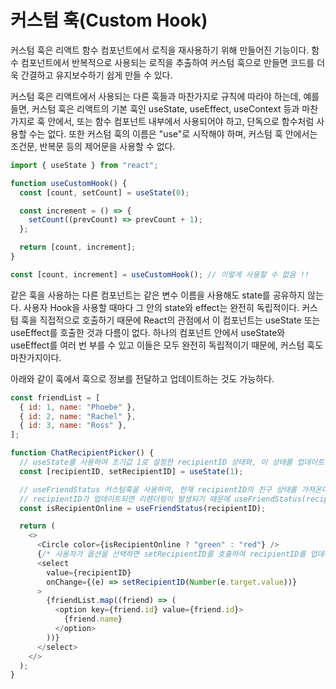 # 커스텀 훅(Custom Hook)

커스텀 훅은 리액트 함수 컴포넌트에서 로직을 재사용하기 위해 만들어진 기능이다. 함수 컴포넌트에서 반복적으로 사용되는 로직을 추출하여 커스텀 훅으로 만들면 코드를 더욱 간결하고 유지보수하기 쉽게 만들 수 있다.

커스텀 훅은 리액트에서 사용되는 다른 훅들과 마찬가지로 규칙에 따라야 하는데, 예를 들면, 커스텀 훅은 리액트의 기본 훅인 useState, useEffect, useContext 등과 마찬가지로 훅 안에서, 또는 함수 컴포넌트 내부에서 사용되어야 하고, 단독으로 함수처럼 사용할 수는 없다. 또한 커스텀 훅의 이름은 "use"로 시작해야 하며, 커스텀 훅 안에서는 조건문, 반복문 등의 제어문을 사용할 수 없다.

```js
import { useState } from "react";

function useCustomHook() {
  const [count, setCount] = useState(0);

  const increment = () => {
    setCount((prevCount) => prevCount + 1);
  };

  return [count, increment];
}

const [count, increment] = useCustomHook(); // 이렇게 사용할 수 없음 !!
```

같은 훅을 사용하는 다른 컴포넌트는 같은 변수 이름을 사용해도 state를 공유하지 않는다. 사용자 Hook을 사용할 때마다 그 안의 state와 effect는 완전히 독립적이다. 커스텀 훅을 직접적으로 호출하기 때문에 React의 관점에서 이 컴포넌트는 useState 또는 useEffect를 호출한 것과 다름이 없다. 하나의 컴포넌트 안에서 useState와 useEffect를 여러 번 부를 수 있고 이들은 모두 완전히 독립적이기 때문에, 커스텀 훅도 마찬가지이다.

아래와 같이 훅에서 훅으로 정보를 전달하고 업데이트하는 것도 가능하다.

```js
const friendList = [
  { id: 1, name: "Phoebe" },
  { id: 2, name: "Rachel" },
  { id: 3, name: "Ross" },
];

function ChatRecipientPicker() {
  // useState를 사용하여 초기값 1로 설정한 recipientID 상태와, 이 상태를 업데이트하는 setRecipientID 함수를 생성한다.
  const [recipientID, setRecipientID] = useState(1);

  // useFriendStatus 커스텀훅을 사용하여, 현재 recipientID의 친구 상태를 가져온다.
  // recipientID가 업데이트되면 리렌더링이 발생되기 때문에 useFriendStatus(recipientID)를 통해 isRecipientOnline도 업데이트된다.
  const isRecipientOnline = useFriendStatus(recipientID);

  return (
    <>
      <Circle color={isRecipientOnline ? "green" : "red"} />
      {/* 사용자가 옵션을 선택하면 setRecipientID를 호출하여 recipientID를 업데이트한다. */}
      <select
        value={recipientID}
        onChange={(e) => setRecipientID(Number(e.target.value))}
      >
        {friendList.map((friend) => (
          <option key={friend.id} value={friend.id}>
            {friend.name}
          </option>
        ))}
      </select>
    </>
  );
}
```
